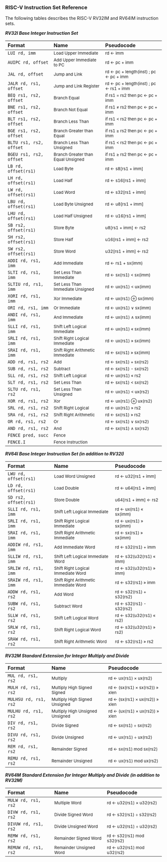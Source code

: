 ### RISC-V Instruction Set Reference

The following tables describes the RISC-V RV32IM and RV64IM instruction sets.

_**RV32I Base Integer Instruction Set**_

Format                   |Name                                              |Pseudocode
:--                      |:--                                               |:--
`LUI rd, imm`            |<sub>Load Upper Immediate</sub>                   |<sub>rd ← imm</sub>
`AUIPC rd, offset`       |<sub>Add Upper Immediate to PC</sub>              |<sub>rd ← pc + imm</sub>
`JAL rd, offset`         |<sub>Jump and Link</sub>                          |<sub>rd ← pc + length(inst) ; pc ← pc + imm</sub>
`JALR rd, rs1, offset`   |<sub>Jump and Link Register</sub>                 |<sub>rd ← pc + length(inst) ; pc ← rs1 + imm</sub>
`BEQ rs1, rs2, offset`   |<sub>Branch Equal</sub>                           |<sub>if rs1 = rs2 then pc ← pc + imm</sub>
`BNE rs1, rs2, offset`   |<sub>Branch Not Equal</sub>                       |<sub>if rs1 ≠ rs2 then pc ← pc + imm</sub>
`BLT rs1, rs2, offset`   |<sub>Branch Less Than</sub>                       |<sub>if rs1 < rs2 then pc ← pc + imm</sub>
`BGE rs1, rs2, offset`   |<sub>Branch Greater than Equal</sub>              |<sub>if rs1 ≥ rs2 then pc ← pc + imm</sub>
`BLTU rs1, rs2, offset`  |<sub>Branch Less Than Unsigned</sub>              |<sub>if rs1 < rs2 then pc ← pc + imm</sub>
`BGEU rs1, rs2, offset`  |<sub>Branch Greater than Equal Unsigned</sub>     |<sub>if rs1 ≥ rs2 then pc ← pc + imm</sub>
`LB rd, offset(rs1)`     |<sub>Load Byte</sub>                              |<sub>rd ← s8[rs1 + imm]</sub>
`LH rd, offset(rs1)`     |<sub>Load Half</sub>                              |<sub>rd ← s16[rs1 + imm]</sub>
`LW rd, offset(rs1)`     |<sub>Load Word</sub>                              |<sub>rd ← s32[rs1 + imm]</sub>
`LBU rd, offset(rs1)`    |<sub>Load Byte Unsigned</sub>                     |<sub>rd ← u8[rs1 + imm]</sub>
`LHU rd, offset(rs1)`    |<sub>Load Half Unsigned</sub>                     |<sub>rd ← u16[rs1 + imm]</sub>
`SB rs2, offset(rs1)`    |<sub>Store Byte</sub>                             |<sub>u8[rs1 + imm] ← rs2</sub>
`SH rs2, offset(rs1)`    |<sub>Store Half</sub>                             |<sub>u16[rs1 + imm] ← rs2</sub>
`SW rs2, offset(rs1)`    |<sub>Store Word</sub>                             |<sub>u32[rs1 + imm] ← rs2</sub>
`ADDI rd, rs1, imm`      |<sub>Add Immediate</sub>                          |<sub>rd ← rs1 + sx(imm)</sub>
`SLTI rd, rs1, imm`      |<sub>Set Less Than Immediate</sub>                |<sub>rd ← sx(rs1) < sx(imm)</sub>
`SLTIU rd, rs1, imm`     |<sub>Set Less Than Immediate Unsigned</sub>       |<sub>rd ← ux(rs1) < ux(imm)</sub>
`XORI rd, rs1, imm`      |<sub>Xor Immediate</sub>                          |<sub>rd ← ux(rs1) ⊕ sx(imm)</sub>
`ORI rd, rs1, imm`       |<sub>Or Immediate</sub>                           |<sub>rd ← ux(rs1) ∨ sx(imm)</sub>
`ANDI rd, rs1, imm`      |<sub>And Immediate</sub>                          |<sub>rd ← ux(rs1) ∧ sx(imm)</sub>
`SLLI rd, rs1, imm`      |<sub>Shift Left Logical Immediate</sub>           |<sub>rd ← ux(rs1) « sx(imm)</sub>
`SRLI rd, rs1, imm`      |<sub>Shift Right Logical Immediate</sub>          |<sub>rd ← ux(rs1) » sx(imm)</sub>
`SRAI rd, rs1, imm`      |<sub>Shift Right Arithmetic Immediate</sub>       |<sub>rd ← sx(rs1) » sx(imm)</sub>
`ADD rd, rs1, rs2`       |<sub>Add</sub>                                    |<sub>rd ← sx(rs1) + sx(rs2)</sub>
`SUB rd, rs1, rs2`       |<sub>Subtract</sub>                               |<sub>rd ← sx(rs1) - sx(rs2)</sub>
`SLL rd, rs1, rs2`       |<sub>Shift Left Logical</sub>                     |<sub>rd ← ux(rs1) « rs2</sub>
`SLT rd, rs1, rs2`       |<sub>Set Less Than</sub>                          |<sub>rd ← sx(rs1) < sx(rs2)</sub>
`SLTU rd, rs1, rs2`      |<sub>Set Less Than Unsigned</sub>                 |<sub>rd ← ux(rs1) < ux(rs2)</sub>
`XOR rd, rs1, rs2`       |<sub>Xor</sub>                                    |<sub>rd ← ux(rs1) ⊕ ux(rs2)</sub>
`SRL rd, rs1, rs2`       |<sub>Shift Right Logical</sub>                    |<sub>rd ← ux(rs1) » rs2</sub>
`SRA rd, rs1, rs2`       |<sub>Shift Right Arithmetic</sub>                 |<sub>rd ← sx(rs1) » rs2</sub>
`OR rd, rs1, rs2`        |<sub>Or</sub>                                     |<sub>rd ← sx(rs1) ∨ sx(rs2)</sub>
`AND rd, rs1, rs2`       |<sub>And</sub>                                    |<sub>rd ← sx(rs1) ∧ sx(rs2)</sub>
`FENCE pred, succ`       |<sub>Fence</sub>                                  |<sub></sub>
`FENCE.I `               |<sub>Fence Instruction</sub>                      |<sub></sub>

_**RV64I Base Integer Instruction Set (in addition to RV32I)**_

Format                   |Name                                              |Pseudocode
:--                      |:--                                               |:--
`LWU rd, offset(rs1)`    |<sub>Load Word Unsigned</sub>                     |<sub>rd ← u32[rs1 + imm]</sub>
`LD rd, offset(rs1)`     |<sub>Load Double</sub>                            |<sub>rd ← u64[rs1 + imm]</sub>
`SD rs2, offset(rs1)`    |<sub>Store Double</sub>                           |<sub>u64[rs1 + imm] ← rs2</sub>
`SLLI rd, rs1, imm`      |<sub>Shift Left Logical Immediate</sub>           |<sub>rd ← ux(rs1) « sx(imm)</sub>
`SRLI rd, rs1, imm`      |<sub>Shift Right Logical Immediate</sub>          |<sub>rd ← ux(rs1) » sx(imm)</sub>
`SRAI rd, rs1, imm`      |<sub>Shift Right Arithmetic Immediate</sub>       |<sub>rd ← sx(rs1) » sx(imm)</sub>
`ADDIW rd, rs1, imm`     |<sub>Add Immediate Word</sub>                     |<sub>rd ← s32(rs1) + imm</sub>
`SLLIW rd, rs1, imm`     |<sub>Shift Left Logical Immediate Word</sub>      |<sub>rd ← s32(u32(rs1) « imm)</sub>
`SRLIW rd, rs1, imm`     |<sub>Shift Right Logical Immediate Word</sub>     |<sub>rd ← s32(u32(rs1) » imm)</sub>
`SRAIW rd, rs1, imm`     |<sub>Shift Right Arithmetic Immediate Word</sub>  |<sub>rd ← s32(rs1) » imm</sub>
`ADDW rd, rs1, rs2`      |<sub>Add Word</sub>                               |<sub>rd ← s32(rs1) + s32(rs2)</sub>
`SUBW rd, rs1, rs2`      |<sub>Subtract Word</sub>                          |<sub>rd ← s32(rs1) - s32(rs2)</sub>
`SLLW rd, rs1, rs2`      |<sub>Shift Left Logical Word</sub>                |<sub>rd ← s32(u32(rs1) « rs2)</sub>
`SRLW rd, rs1, rs2`      |<sub>Shift Right Logical Word</sub>               |<sub>rd ← s32(u32(rs1) » rs2)</sub>
`SRAW rd, rs1, rs2`      |<sub>Shift Right Arithmetic Word</sub>            |<sub>rd ← s32(rs1) » rs2</sub>

_**RV32M Standard Extension for Integer Multiply and Divide**_

Format                   |Name                                              |Pseudocode
:--                      |:--                                               |:--
`MUL rd, rs1, rs2`       |<sub>Multiply</sub>                               |<sub>rd ← ux(rs1) × ux(rs2)</sub>
`MULH rd, rs1, rs2`      |<sub>Multiply High Signed Signed</sub>            |<sub>rd ← (sx(rs1) × sx(rs2)) » xlen</sub>
`MULHSU rd, rs1, rs2`    |<sub>Multiply High Signed Unsigned</sub>          |<sub>rd ← (sx(rs1) × ux(rs2)) » xlen</sub>
`MULHU rd, rs1, rs2`     |<sub>Multiply High Unsigned Unsigned</sub>        |<sub>rd ← (ux(rs1) × ux(rs2)) » xlen</sub>
`DIV rd, rs1, rs2`       |<sub>Divide Signed</sub>                          |<sub>rd ← sx(rs1) ÷ sx(rs2)</sub>
`DIVU rd, rs1, rs2`      |<sub>Divide Unsigned</sub>                        |<sub>rd ← ux(rs1) ÷ ux(rs2)</sub>
`REM rd, rs1, rs2`       |<sub>Remainder Signed</sub>                       |<sub>rd ← sx(rs1) mod sx(rs2)</sub>
`REMU rd, rs1, rs2`      |<sub>Remainder Unsigned</sub>                     |<sub>rd ← ux(rs1) mod ux(rs2)</sub>

_**RV64M Standard Extension for Integer Multiply and Divide (in addition to RV32M)**_

Format                   |Name                                              |Pseudocode
:--                      |:--                                               |:--
`MULW rd, rs1, rs2`      |<sub>Multiple Word</sub>                          |<sub>rd ← u32(rs1) × u32(rs2)</sub>
`DIVW rd, rs1, rs2`      |<sub>Divide Signed Word</sub>                     |<sub>rd ← s32(rs1) ÷ s32(rs2)</sub>
`DIVUW rd, rs1, rs2`     |<sub>Divide Unsigned Word</sub>                   |<sub>rd ← u32(rs1) ÷ u32(rs2)</sub>
`REMW rd, rs1, rs2`      |<sub>Remainder Signed Word</sub>                  |<sub>rd ← s32(rs1) mod s32(rs2)</sub>
`REMUW rd, rs1, rs2`     |<sub>Remainder Unsigned Word</sub>                |<sub>rd ← u32(rs1) mod u32(rs2)</sub>

